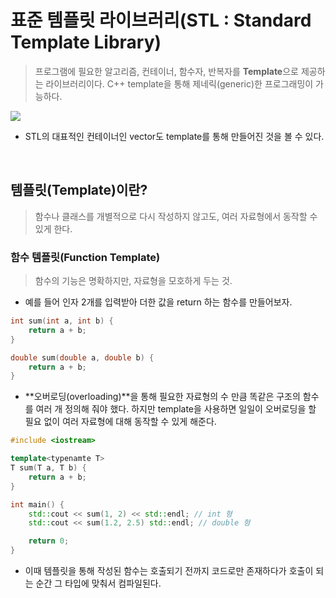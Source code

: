 # 표준 템플릿 라이브러리(STL : Standard Template Library)

> 프로그램에 필요한 알고리즘, 컨테이너, 함수자, 반복자를 **Template**으로 제공하는 라이브러리이다. C++ template을 통해 제네릭(generic)한 프로그래밍이 가능하다.

<img src="/img/template.PNG"></img>

- STL의 대표적인 컨테이너인 vector도 template를 통해 만들어진 것을 볼 수 있다.

</br>

## 템플릿(Template)이란?

> 함수나 클래스를 개별적으로 다시 작성하지 않고도, 여러 자료형에서 동작할 수 있게 한다.

### 함수 템플릿(Function Template)

> 함수의 기능은 명확하지만, 자료형을 모호하게 두는 것.

- 예를 들어 인자 2개를 입력받아 더한 값을 return 하는 함수를 만들어보자.

```cpp
int sum(int a, int b) {
    return a + b;
}

double sum(double a, double b) {
    return a + b;
}
```

- **오버로딩(overloading)**을 통해 필요한 자료형의 수 만큼 똑같은 구조의 함수를 여러 개 정의해 줘야 했다. 하지만 template을 사용하면 일일이 오버로딩을 할 필요 없이 여러 자료형에 대해 동작할 수 있게 해준다.

```CPP
#include <iostream>

template<typenamte T>
T sum(T a, T b) {
    return a + b;
}

int main() {
    std::cout << sum(1, 2) << std::endl; // int 형
    std::cout << sum(1.2, 2.5) std::endl; // double 형

    return 0;
}

```

- 이때 템플릿을 통해 작성된 함수는 호출되기 전까지 코드로만 존재하다가 호출이 되는 순간 그 타입에 맞춰서 컴파일된다.
